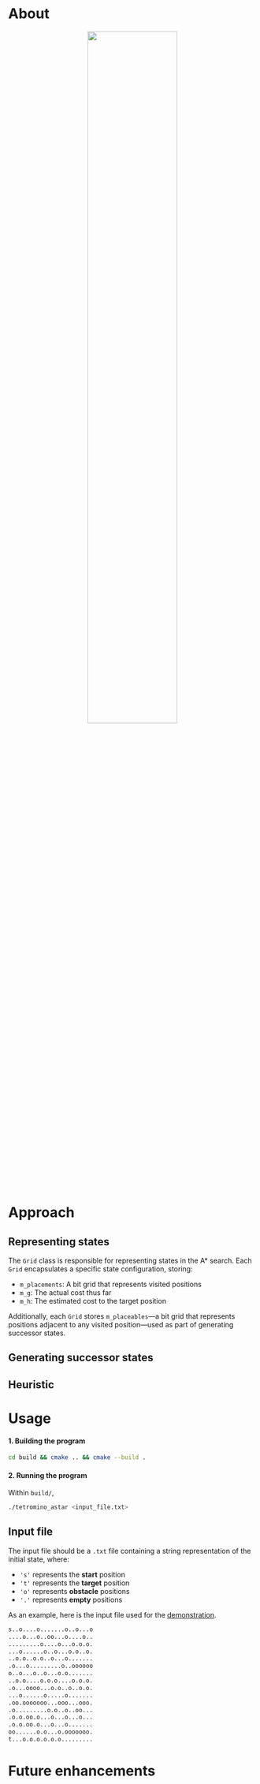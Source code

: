 # About
<div align="center">
  <img src="docs/demo.gif" width="60%"/>
</div>

# Approach
## Representing states
The `Grid` class is responsible for representing states in the A* search. Each `Grid` encapsulates a specific state configuration, storing:
- `m_placements`: A bit grid that represents visited positions
- `m_g`: The actual cost thus far
- `m_h`: The estimated cost to the target position

Additionally, each `Grid` stores `m_placeables`—a bit grid that represents positions adjacent to any visited position—used as part of generating successor states.

## Generating successor states





## Heuristic

# Usage
#### 1. Building the program
```zsh
cd build && cmake .. && cmake --build .
```
#### 2. Running the program
Within `build/`,
```zsh
./tetromino_astar <input_file.txt>
```



## Input file
The input file should be a `.txt` file containing a string representation of the initial state, where:
- `'s'` represents the **start** position
- `'t'` represents the **target** position
- `'o'` represents **obstacle** positions
- `'.'` represents **empty** positions

As an example, here is the input file used for the [demonstration](#about).
```txt
s..o....o.......o..o...o
....o...o..oo...o....o..
.........o....o...o.o.o.
...o......o..o...o.o..o.
..o.o..o.o..o...o.......
.o...o.........o..oooooo
o..o...o..o...o.o.......
..o.o....o.o.o....o.o.o.
.o...oooo...o.o..o..o.o.
...o......o.....o.......
.oo.ooooooo...ooo...ooo.
.o.........o.o..o..oo...
.o.o.oo.o...o...o...o...
.o.o.oo.o...o...o.......
oo......o.o...o.ooooooo.
t...o.o.o.o.o.o.........
```

# Future enhancements
